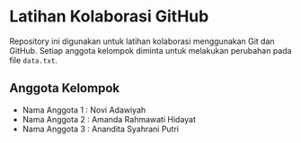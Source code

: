 # Latihan Kolaborasi GitHub

Repository ini digunakan untuk latihan kolaborasi
menggunakan Git dan GitHub.
Setiap anggota kelompok diminta untuk melakukan
perubahan pada file `data.txt`.

## Anggota Kelompok

- Nama Anggota 1 : Novi Adawiyah
- Nama Anggota 2 : Amanda Rahmawati Hidayat
- Nama Anggota 3 : Anandita Syahrani Putri
